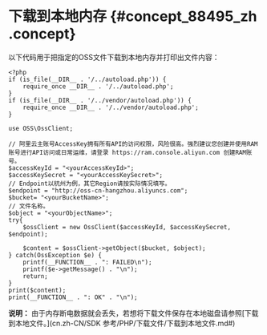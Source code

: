 # 下载到本地内存 {#concept_88495_zh .concept}

以下代码用于把指定的OSS文件下载到本地内存并打印出文件内容：

```language-php
<?php
if (is_file(__DIR__ . '/../autoload.php')) {
    require_once __DIR__ . '/../autoload.php';
}
if (is_file(__DIR__ . '/../vendor/autoload.php')) {
    require_once __DIR__ . '/../vendor/autoload.php';
}

use OSS\OssClient;

// 阿里云主账号AccessKey拥有所有API的访问权限，风险很高。强烈建议您创建并使用RAM账号进行API访问或日常运维，请登录 https://ram.console.aliyun.com 创建RAM账号。
$accessKeyId = "<yourAccessKeyId>";
$accessKeySecret = "<yourAccessKeySecret>";
// Endpoint以杭州为例，其它Region请按实际情况填写。
$endpoint = "http://oss-cn-hangzhou.aliyuncs.com";
$bucket= "<yourBucketName>";
// 文件名称。
$object = "<yourObjectName>";
try{
    $ossClient = new OssClient($accessKeyId, $accessKeySecret, $endpoint);

    $content = $ossClient->getObject($bucket, $object);
} catch(OssException $e) {
    printf(__FUNCTION__ . ": FAILED\n");
    printf($e->getMessage() . "\n");
    return;
}
print($content);
print(__FUNCTION__ . ": OK" . "\n");

```

**说明：** 由于内存断电数据就会丢失，若想将下载文件保存在本地磁盘请参照[下载到本地文件。](cn.zh-CN/SDK 参考/PHP/下载文件/下载到本地文件.md#)


